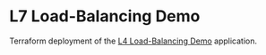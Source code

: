 # L7 Load-Balancing Demo
Terraform deployment of the [L4 Load-Balancing Demo](../../L4-Load-Balancing) application.